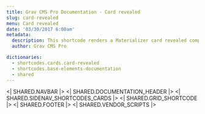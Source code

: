 ```yaml
---
title: Grav CMS Pro Documentation - Card revealed
slug: card-revealed
menu: Card revealed
date: '03/30/2017 6:00am'
metadata:
  description: This shortcode renders a Materializer card revealed component
  author: Grav CMS Pro

dictionaries:
  - shortcodes.cards.card-revealed
  - shortcodes.base-elements-documentation
  - shared
---
```


<| SHARED.NAVBAR |>
<| SHARED.DOCUMENTATION_HEADER |>
<| SHARED.SIDENAV_SHORTCODES_CARDS |>
<| SHARED.GRID_SHORTCODE |>
<| SHARED.FOOTER |>
<| SHARED.VENDOR_SCRIPTS |>
